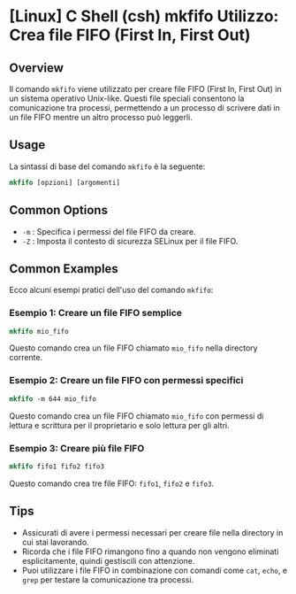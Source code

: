 # [Linux] C Shell (csh) mkfifo Utilizzo: Crea file FIFO (First In, First Out)

## Overview
Il comando `mkfifo` viene utilizzato per creare file FIFO (First In, First Out) in un sistema operativo Unix-like. Questi file speciali consentono la comunicazione tra processi, permettendo a un processo di scrivere dati in un file FIFO mentre un altro processo può leggerli.

## Usage
La sintassi di base del comando `mkfifo` è la seguente:

```csh
mkfifo [opzioni] [argomenti]
```

## Common Options
- `-m` : Specifica i permessi del file FIFO da creare.
- `-Z` : Imposta il contesto di sicurezza SELinux per il file FIFO.

## Common Examples
Ecco alcuni esempi pratici dell'uso del comando `mkfifo`:

### Esempio 1: Creare un file FIFO semplice
```csh
mkfifo mio_fifo
```
Questo comando crea un file FIFO chiamato `mio_fifo` nella directory corrente.

### Esempio 2: Creare un file FIFO con permessi specifici
```csh
mkfifo -m 644 mio_fifo
```
Questo comando crea un file FIFO chiamato `mio_fifo` con permessi di lettura e scrittura per il proprietario e solo lettura per gli altri.

### Esempio 3: Creare più file FIFO
```csh
mkfifo fifo1 fifo2 fifo3
```
Questo comando crea tre file FIFO: `fifo1`, `fifo2` e `fifo3`.

## Tips
- Assicurati di avere i permessi necessari per creare file nella directory in cui stai lavorando.
- Ricorda che i file FIFO rimangono fino a quando non vengono eliminati esplicitamente, quindi gestiscili con attenzione.
- Puoi utilizzare i file FIFO in combinazione con comandi come `cat`, `echo`, e `grep` per testare la comunicazione tra processi.